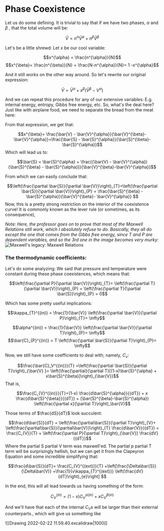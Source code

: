 # Phase Coexistence
Let us do some defining. It is trivial to say that if we have two phases, $\alpha$ and $\beta$ , that the total volume will be:

$$\bar{V} = n^{\alpha}\bar{V}^{\alpha} + n^{\beta}\bar{V}^{\beta}$$

Let's be a little shrewd: Let $x$ be our cool variable:

$$x^{\alpha} = \frac{n^{\alpha}}{N}$$
$$x^{\beta}= \frac{n^{\beta}}{N} = \frac{N-n^{\alpha}}{N}= 1 -x^{\alpha}$$

And it still works on the other way around. So let's rewrite our original expression:

$$\bar{V} = \bar{V}^{\alpha} + x^{\beta}(\bar{V}^{\beta}-V^{\alpha})$$


And we can repeat this procedure for any of our extensive variables: E.g. internal energy, entropy, Gibbs free energy, etc.  So, what's the deal here? Just like with airplane food, we need to separate the bread from the meat here: 

From that expression, we get that:

$$x^{\beta}= \frac{\bar{V} - \bar{V}^{\alpha}}{\bar{V}^{\beta}-\bar{V}^{\alpha}}=\frac{\bar{S} - \bar{S}^{\alpha}}{\bar{S}^{\beta}-\bar{S}^{\alpha}}$$
Which will lead us to:

$$\bar{S} = \bar{S}^{\alpha} + \frac{(\bar{V} - \bar{V}^{\alpha})(\bar{S}^{\beta} - \bar{S}^{\alpha})}{\bar{V}^{\beta}-\bar{V}^{\alpha}}$$

From which we can easily conclude that:

$$\left(\frac{\partial \bar{S}}{\partial \bar{V}}\right)_{T}=\left(\frac{\partial \bar{S}}{\partial \bar{V}}\right)_{P} = \frac{\bar{S}^{\beta} - \bar{S}^{\alpha}}{\bar{V}^{\beta}- \bar{V}^{\alpha}} $$
Now, this is a pretty strong restriction on the interior of the coexistence curve! It is commonly known as the lever rule (or sometimes, as its consequence),


_Note: Here, the professor goes on to prove that most of the Maxwell Relations still work, which I absolutely refuse to do. Basically, they all do except the one that comes from the Gibbs free energy, since $T$ and $P$ are dependent variables, and so the 3rd one in the image becomes very murky:_
![Maxwell's legacy: Maxwell Relations](https://external-content.duckduckgo.com/iu/?u=http%3A%2F%2Fhomepages.abdn.ac.uk%2Fj.s.reid%2Fpages%2FMaxwell%2FLegacy%2FMaxRel.GIF&f=1&nofb=1)

### The thermodynamic coefficients:
Let's do some analyzing: We said that pressure and temperature were constant during these phase coexistences, which means that:

$$\left(\frac{\partial P}{\partial \bar{V}}\right)_{T}= \left(\frac{\partial T}{\partial \bar{V}}\right)_{P} = \left(\frac{\partial T}{\partial \bar{S}}\right)_{P} = 0$$

Which has some pretty useful implications:

$$\kappa_{T}^{(in)} = \frac{1}{\bar{V}} \left(\frac{\partial \bar{V}}{\partial P}\right)_{T}= \infty$$

$$\alpha^{(in)} = \frac{1}{\bar{V}} \left(\frac{\partial \bar{V}}{\partial T}\right)_{P}= \infty$$
$$\bar{C}_{P}^{(in)} = T \left(\frac{\partial \bar{S}}{\partial T}\right)_{P}= \infty$$

Now, we still have some coefficients to deal with; namely, $C_v$:

$$\frac{\bar{C}_V^{(in)}}{T} =\left(\frac{\partial \bar{S}}{\partial T}\right)_{\bar{V} }= \left(\frac{\partial}{\partial T}[(1-x)\bar{S}^{\alpha} + x\bar{S}^{\beta}]\right)_{\bar{V}}$$
That is,

$$\frac{C_{V}^{(in)}}{T}=(1-x) \frac{d\bar{S}^{\alpha}}{{dT}} + x \frac{d\bar{S}^{\beta}}{{dT}} + (\bar{S}^{\beta}-\bar{S}^{\alpha}) \left(\frac{\partial x}{\partial T}\right)_\bar{V}$$

Those terms of $\frac{dS}{dT}$ look succulent:

$$\frac{d\bar{S}}{dT} = \left(\frac{\partial\bar{S}}{\partial T}\right)_{V}+ \left(\frac{\partial\bar{S}}{\partial\bar{V}}\right)_{T} \frac{d\bar{V}}{{dT}} = \frac{C_{V}}{T} + \left(\frac{\partial P}{\partial T}\right)_{\bar{V}} \frac{dV}{{dT}}$$
Where the partial S partial V term was maxwell'ed.  The partial p partial T term will be surprisingly hellish, but we can get it from the Clapeyron Equation and some incredible simplifying that:

$$\frac{d\bar{S}}{dT}= \frac{C_{V}^{(ext)}}{T} +\left[\frac{\Delta\bar{S}}{\Delta\bar{V}} +\frac{1}{v\kappa_{T}^{(ext)}} \left(\frac{dV}{dT}\right)_{e}\right] $$

In the end, this will all lead towards us having something of the form:

$$C_{V}^{(in)} = (1-x)C_{V}^{\alpha (in)} + x C_{V}^{\beta(in)}$$

And we'll have that each of the internal $C_V$s will be larger than their external counterparts., which will give us something like

![[Drawing 2022-02-22 11.59.40.excalidraw|1000]]